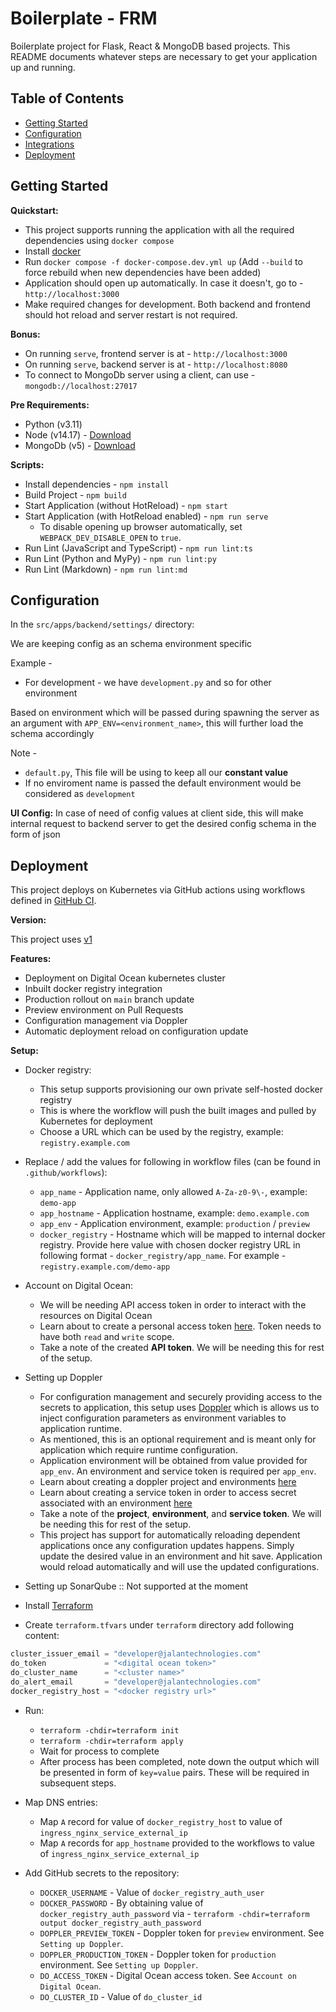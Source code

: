 # Boilerplate - FRM

Boilerplate project for Flask, React & MongoDB based projects. This README documents whatever steps are necessary to get your application up and running.

## Table of Contents

- [Getting Started](#getting-started)
- [Configuration](#configuration)
- [Integrations](#integrations)
- [Deployment](#deployment)


## Getting Started

**Quickstart:**

- This project supports running the application with all the required dependencies using `docker compose`
- Install [docker](https://docs.docker.com/engine/install/)
- Run `docker compose -f docker-compose.dev.yml up` (Add `--build` to force rebuild when new dependencies have been added)
- Application should open up automatically. In case it doesn't, go to - `http://localhost:3000`
- Make required changes for development. Both backend and frontend should hot reload and server restart is not required.

**Bonus:**

- On running `serve`, frontend server is at - `http://localhost:3000`
- On running `serve`, backend server is at - `http://localhost:8080`
- To connect to MongoDb server using a client, can use - `mongodb://localhost:27017`

**Pre Requirements:**
- Python (v3.11)
- Node (v14.17) - [Download](https://nodejs.org/en/download/)
- MongoDb (v5) - [Download](https://www.mongodb.com/docs/manual/installation/)

**Scripts:**

- Install dependencies - `npm install`
- Build Project - `npm build`
- Start Application (without HotReload) - `npm start`
- Start Application (with HotReload enabled) - `npm run serve`
  - To disable opening up browser automatically, set `WEBPACK_DEV_DISABLE_OPEN` to `true`.
- Run Lint (JavaScript and TypeScript) - `npm run lint:ts`
- Run Lint (Python and MyPy) - `npm run lint:py`
- Run Lint (Markdown) - `npm run lint:md`

## Configuration

In the `src/apps/backend/settings/` directory:

We are keeping config as an schema environment specific

Example -
- For development - we have `development.py` and so for other environment

Based on environment which will be passed during spawning the server as an argument with `APP_ENV=<environment_name>`, this will further load the schema accordingly

Note -
- `default.py`, This file will be using to keep all our **constant value**
- If no enviroment name is passed the default environment would be considered as `development`

**UI Config:**
In case of need of config values at client side, this will make internal request to backend server to get the desired config schema in the form of json

## Deployment

This project deploys on Kubernetes via GitHub actions using workflows defined in [GitHub CI](https://github.com/jalantechnologies/github-ci).

**Version:**

This project uses [v1](https://github.com/jalantechnologies/github-ci/tree/v1)

**Features:**

- Deployment on Digital Ocean kubernetes cluster
- Inbuilt docker registry integration
- Production rollout on `main` branch update
- Preview environment on Pull Requests
- Configuration management via Doppler
- Automatic deployment reload on configuration update


**Setup:**

- Docker registry:
  - This setup supports provisioning our own private self-hosted docker registry
  - This is where the workflow will push the built images and pulled by Kubernetes for deployment
  - Choose a URL which can be used by the registry, example: `registry.example.com`

- Replace / add the values for following in workflow files (can be found in `.github/workflows`):
  - `app_name` - Application name, only allowed `A-Za-z0-9\-`, example: `demo-app`
  - `app_hostname` - Application hostname, example: `demo.example.com`
  - `app_env` - Application environment, example: `production` / `preview`
  - `docker_registry` - Hostname which will be mapped to internal docker registry. Provide here value with chosen docker registry URL in following format - `docker_registry/app_name`.
    For example - `registry.example.com/demo-app`

- Account on Digital Ocean:
  - We will be needing API access token in order to interact with the resources on Digital Ocean
  - Learn about to create a personal access token [here](https://docs.digitalocean.com/reference/api/create-personal-access-token/). Token needs to have both `read` and `write` scope.
  - Take a note of the created **API token**. We will be needing this for rest of the setup.

- Setting up Doppler
  - For configuration management and securely providing access to the secrets to application, this setup uses [Doppler](https://www.doppler.com/) which is allows us to inject configuration parameters as environment variables to application runtime.
  - As mentioned, this is an optional requirement and is meant only for application which require runtime configuration.
  - Application environment will be obtained from value provided for `app_env`. An environment and service token is required per `app_env`.
  - Learn about creating a doppler project and environments [here](https://docs.doppler.com/docs/create-project)
  - Learn about creating a service token in order to access secret associated with an environment [here](https://docs.doppler.com/docs/service-tokens#dashboard-create-service-token)
  - Take a note of the **project**, **environment**, and **service token**. We will be needing this for rest of the setup.
  - This project has support for automatically reloading dependent applications once any configuration updates happens.
    Simply update the desired value in an environment and hit save. Application would reload automatically and will use the updated configurations.

- Setting up SonarQube :: Not supported at the moment

- Install [Terraform](https://learn.hashicorp.com/tutorials/terraform/install-cli)

- Create `terraform.tfvars` under `terraform` directory add following content:

```terraform
cluster_issuer_email = "developer@jalantechnologies.com"
do_token             = "<digital ocean token>"
do_cluster_name      = "<cluster name>"
do_alert_email       = "developer@jalantechnologies.com"
docker_registry_host = "<docker registry url>"
```

- Run:
  - `terraform -chdir=terraform init`
  - `terraform -chdir=terraform apply`
  - Wait for process to complete
  - After process has been completed, note down the output which will be presented in form of `key=value` pairs. These will
    be required in subsequent steps.

- Map DNS entries:
  - Map `A` record for value of `docker_registry_host` to value of `ingress_nginx_service_external_ip`
  - Map `A` records for `app_hostname` provided to the workflows to value of `ingress_nginx_service_external_ip`

- Add GitHub secrets to the repository:
  - `DOCKER_USERNAME` - Value of `docker_registry_auth_user`
  - `DOCKER_PASSWORD` - By obtaining value of `docker_registry_auth_password` via - `terraform -chdir=terraform output docker_registry_auth_password`
  - `DOPPLER_PREVIEW_TOKEN` - Doppler token for `preview` environment. See `Setting up Doppler`.
  - `DOPPLER_PRODUCTION_TOKEN` - Doppler token for `production` environment. See `Setting up Doppler`.
  - `DO_ACCESS_TOKEN` - Digital Ocean access token. See `Account on Digital Ocean`.
  - `DO_CLUSTER_ID` - Value of `do_cluster_id`
